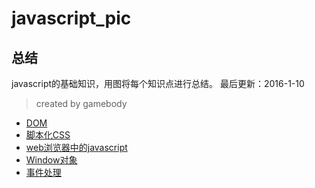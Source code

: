 # javascript_pic
## 总结
javascript的基础知识，用图将每个知识点进行总结。
最后更新：2016-1-10
> created by gamebody

- [DOM](./DOM)
- [脚本化CSS](./脚本化CSS)
- [web浏览器中的javascript](./Web浏览器中的javascript)
- [Window对象](./Window对象)
- [事件处理](./事件处理)
